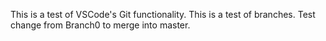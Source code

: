 This is a test of VSCode's Git functionality. This is a test of branches. Test change from Branch0 to merge into master.